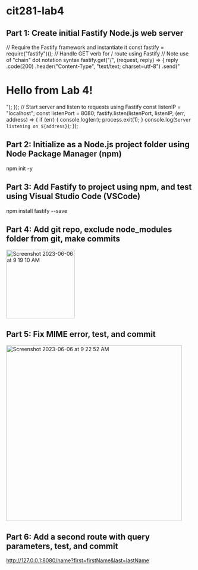 # cit281-lab4
## Part 1: Create initial Fastify Node.js web server
// Require the Fastify framework and instantiate it
const fastify = require("fastify")();
// Handle GET verb for / route using Fastify
// Note use of "chain" dot notation syntax
fastify.get("/", (request, reply) => {
  reply
    .code(200)
    .header("Content-Type", "text/text; charset=utf-8")
    .send("<h1>Hello from Lab 4!</h1>");
});
// Start server and listen to requests using Fastify
const listenIP = "localhost";
const listenPort = 8080;
fastify.listen(listenPort, listenIP, (err, address) => {
  if (err) {
    console.log(err);
    process.exit(1);
  }
  console.log(`Server listening on ${address}`);
});
## Part 2: Initialize as a Node.js project folder using Node Package Manager (npm)
npm init -y
## Part 3: Add Fastify to project using npm, and test using Visual Studio Code (VSCode)
npm install fastify --save
## Part 4: Add git repo, exclude node_modules folder from git, make commits
<img width="184" alt="Screenshot 2023-06-06 at 9 19 10 AM" src="https://github.com/mmathes2/cit281-lab4/assets/134009490/e7d606d2-00f3-4c4b-8bf9-e7ee10f65c18">

## Part 5: Fix MIME error, test, and commit
<img width="472" alt="Screenshot 2023-06-06 at 9 22 52 AM" src="https://github.com/mmathes2/cit281-lab4/assets/134009490/2e12076e-814d-4b47-9152-46b391420174">

## Part 6: Add a second route with query parameters, test, and commit
http://127.0.0.1:8080/name?first=firstName&last=lastName

